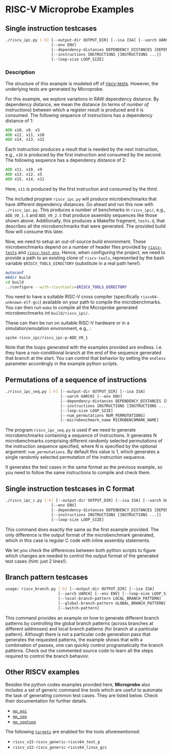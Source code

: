 # RISC-V Microprobe Examples

## Single instruction testcases

```bash
./riscv_ipc.py [-h] [--output-dir OUTPUT_DIR] [--isa ISA] [--uarch UARCH]
                    [--env ENV]
                    [--dependency-distances DEPENDENCY_DISTANCES [DEPENDENCY_DISTANCES ...]]
                    [--instructions INSTRUCTIONS [INSTRUCTIONS ...]]
                    [--loop-size LOOP_SIZE]

```

### Description

The structure of this example is modeled off of [riscv-tests](https://github.com/riscv/riscv-tests).
However, the underlying tests are generated by Microprobe.

For this example, we explore variations in RAW dependency distance.
By dependency distance, we mean the distance (in terms of _number of instructions_) between
which a register result is produced and it is consumed.
The following sequence of instructions has a dependency distance of 1:

```asm
ADD x10, x9, x5
ADD x12, x11, x10
ADD x14, x13, x12
```

Each instruction produces a result that is needed by the next instruction, e.g., `x10` is
produced by the first instruction and consumed by the second.
The following sequence has a dependency distance of 2:

```asm
ADD x11, x10, x9
ADD x13, x12, x5
ADD x15, x14, x11
```

Here, `x11` is produced by the first instruction and consumed by the _third_.

The included program `riscv_ipc.py` will produce microbenchmarks that have different
dependency distances.  Go ahead and run this now with `./riscv_ipc.py`.
This produces a number of benchmarks in `riscv_ipc/`, e.g., `ADD_V0_1.S` and `ADD_V0_2.S`
that produce assembly sequences like those shown above.  Additionally, this produces a
Makefile fragment, `tests.d`, that describes all the microbenchmarks that were generated.
The provided build flow will consume this later.

Now, we need to setup an out-of-source build environment.
These microbenchmarks depend on a number of header files provided by
[`riscv-tests`](https://github.com/riscv/riscv-tests) and [`riscv-test-env`](https://github.com/riscv/riscv-test-env).
Hence, when configuring the project, we need to provide a path to an existing
clone of `riscv-tools`, represented by the bash variable `$RISCV_TOOLS_DIRECTORY`
(substitute in a real path here!).

```bash
autoconf
mkdir build
cd build
../configure --with-riscvtools=$RISCV_TOOLS_DIRECTORY
```

You need to have a suitable RISC-V cross compiler (specifically `riscv64-unknown-elf-gcc`)
available on your path to compile the microbenchmarks.  You can then run `make` to
compile all the Microprobe generated microbenchmarks int `build/riscv_ipc/`.

These can then be run on suitable RISC-V hardware or in a simulation/emulation environment, e.g., :

```
spike riscv_ipc/riscv_ipc-p-ADD_V0_1
```

Note that the loops generated with the examples provided are endless. I.e.
they have a non-conditional branch at the end of the sequence generated that
branch at the start. You can control that behavior by setting the `endless`
parameter accordingly in the example python scripts.

## Permutations of a sequence of instructions

```bash
./riscv_ipc_seq.py [-h] [--output-dir OUTPUT_DIR] [--isa ISA]
                        [--uarch UARCH] [--env ENV]
                        [--dependency-distances DEPENDENCY_DISTANCES [DEPENDENCY_DISTANCES ...]]
                        [--instructions INSTRUCTIONS [INSTRUCTIONS ...]]
                        [--loop-size LOOP_SIZE]
                        [--num_permutations NUM_PERMUTATIONS]
                        [--microbenchmark_name MICROBENCHMARK_NAME]

```

The program `riscv_ipc_seq.py` is used if we need to generate microbenchmarks containing a
sequence of instructions. It generates N microbenchmarks comprising different randomly
selected permutations of the instruction sequence specified, where N is specified by the
optional argument: `num_permutations`. By default this value is 1, which generates a single
randomly selected permutation of the instruction sequence.

It generates the test cases in the same format as the previous example, so you
need to follow the same instructions to compile and check them.

## Single instruction testcases in C format

```bash
./riscv_ipc_c.py [-h] [--output-dir OUTPUT_DIR] [--isa ISA] [--uarch UARCH]
                    [--env ENV]
                    [--dependency-distances DEPENDENCY_DISTANCES [DEPENDENCY_DISTANCES ...]]
                    [--instructions INSTRUCTIONS [INSTRUCTIONS ...]]
                    [--loop-size LOOP_SIZE]

```

This command does exactly the same as the first example provided. The only
difference is the output format of the microbenchmark generated, which in
this case is regular C code with inline assembly statements.

We let you check the differences between both python scripts to figure
which changes are needed to control the output format of the generated
test cases (hint: just 2 lines!).

## Branch pattern testcases

```bash
usage: riscv_branch.py [-h] [--output-dir OUTPUT_DIR] [--isa ISA]
                       [--uarch UARCH] [--env ENV] [--loop-size LOOP_SIZE]
                       [--local-branch-pattern LOCAL_BRANCH_PATTERN]
                       [--global-branch-pattern GLOBAL_BRANCH_PATTERN]
                       [--switch-pattern]
```

This command provides an example on how to generate different branch
patterns by controlling the global branch patterns (across branches at
different addresses) and local branch patterns (for branch at a
particular pattern). Although there is not a particular code generation
pass that generates the requested patterns, the example shows that
with a combination of passes, one can quickly control programatically
the branch patterns. Check out the commented source code to learn
all the steps required to control the branch behavior.

## Other RISCV examples

Besides the python codes examples provided here, **Microprobe** also
includes a set of generic command line tools which are useful to
automate the task of generating common test cases. They are listed
below. Check their documentation for further details.

- [`mp_epi`](https://ibm.github.io/microprobe/tools_mp_epi.html)
- [`mp_seq`](https://ibm.github.io/microprobe/tools_mp_seq.html)
- [`mp_seqtune`](https://ibm.github.io/microprobe/tools_mp_seqtune.html)

The following [`targets`](https://ibm.github.io/microprobe/tools_target_definition.html)
are enabled for the tools aforementioned:

- `riscv_v22-riscv_generic-riscv64_test_p`
- `riscv_v22-riscv_generic-riscv64_linux_gcc`
